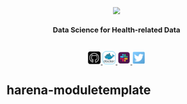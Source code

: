 <!-- ds header -->
<div align="center">
 <img src="https://avatars2.githubusercontent.com/u/47264008?s=200&v=4" width="80px">
 <h3>Data Science for Health-related Data </h3>
 <h1></h1>
 <a href="https://github.com/datasci4healt" target="_blank">
   <img src="https://raw.githubusercontent.com/thedatasociety/binderhub-template/master/resources/images/github-icon.png" width="30px" alt="github organization">
 </a>
 <a href="https://hub.docker.com/search?q=datasci4healt&type=image"  target="_blank" >
   <img src="https://raw.githubusercontent.com/thedatasociety/binderhub-template/master/resources/images/docker-icon.png" width="30px" alt="our docker hub organization">
 </a>
 <a href="https://datasci4health.slack.com" target="_blank" >
   <img src="https://raw.githubusercontent.com/thedatasociety/binderhub-template/master/resources/images/slack-icon.png" width="30px" alt="our slack">
 </a>
 <a href="https://twitter.com/" target="_blank">
   <img src="https://raw.githubusercontent.com/thedatasociety/binderhub-template/master/resources/images/twitter-icon.png" width="30px" alt="our twitter">
 </a>
</div>
<!-- /ds header -->


# harena-moduletemplate
